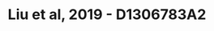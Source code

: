 ---
title: Liu et al, 2019 - D1306783A2
layout: osd-exhibit
paper: config-liu-2019
figure: D1306783A2
---